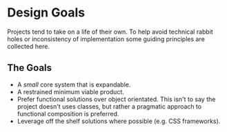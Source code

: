 # Design Goals
Projects tend to take on a life of their own. To help avoid technical rabbit holes or inconsistency of implementation some guiding principles are collected here.

## The Goals
* A _small_ core system that is expandable.
* A restrained minimum viable product.
* Prefer functional solutions over object orientated. This isn't to say the project doesn't uses classes, but rather a pragmatic approach to functional composition is preferred.
* Leverage off the shelf solutions where possible (e.g. CSS frameworks).

